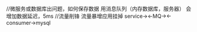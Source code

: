 //微服务或数据库出问题，如何保存数据
用消息队列（内存数据库，服务器）
会增加数据延迟，5ms
//流量削锋
流量暴增应用挂掉
service-><-MQ-><-consumer->mysql

 